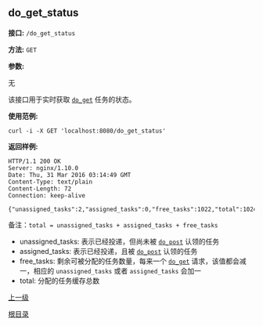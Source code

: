 ## do_get_status ##

**接口:** `/do_get_status`

**方法:** `GET`

**参数:** 

无
  
该接口用于实时获取 [`do_get`](do_get.md) 任务的状态。

**使用范例:**

    curl -i -X GET 'localhost:8080/do_get_status'

**返回样例:**

    HTTP/1.1 200 OK
    Server: nginx/1.10.0
    Date: Thu, 31 Mar 2016 03:14:49 GMT
    Content-Type: text/plain
    Content-Length: 72
    Connection: keep-alive
    
    {"unassigned_tasks":2,"assigned_tasks":0,"free_tasks":1022,"total":1024}

备注：`total = unassigned_tasks + assigned_tasks + free_tasks`

* unassigned_tasks: 表示已经投递，但尚未被 [`do_post`](do_post.md) 认领的任务
* assigned_tasks: 表示已经投递，且被 [`do_post`](do_post.md) 认领的任务
* free_tasks: 剩余可被分配的任务数量，每来一个 [`do_get`](do_get.md) 请求，该值都会减一，相应的 `unassigned_tasks` 或者 `assigned_tasks` 会加一
* total: 分配的任务缓存总数

[上一级](../ha.md)

[根目录](../../index.md)
